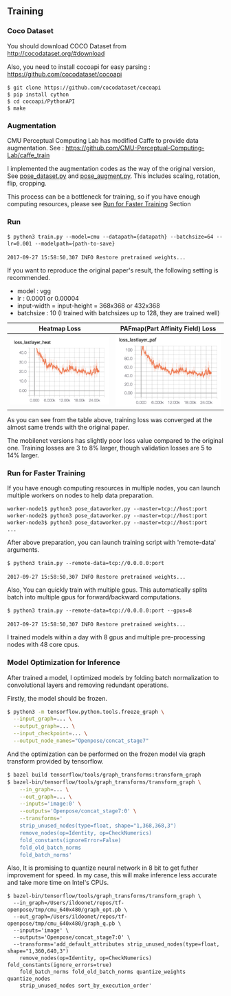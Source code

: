 ## Training

### Coco Dataset 

You should download COCO Dataset from http://cocodataset.org/#download

Also, you need to install cocoapi for easy parsing : https://github.com/cocodataset/cocoapi


```
$ git clone https://github.com/cocodataset/cocoapi
$ pip install cython
$ cd cocoapi/PythonAPI
$ make
```

### Augmentation

CMU Perceptual Computing Lab has modified Caffe to provide data augmentation. See : https://github.com/CMU-Perceptual-Computing-Lab/caffe_train

I implemented the augmentation codes as the way of the original version, See [pose_dataset.py](pose_dataset.py) and [pose_augment.py](pose_augment.py). This includes scaling, rotation, flip, cropping.

This process can be a bottleneck for training, so if you have enough computing resources, please see [Run for Faster Training]() Section

### Run

```
$ python3 train.py --model=cmu --datapath={datapath} --batchsize=64 --lr=0.001 --modelpath={path-to-save}

2017-09-27 15:58:50,307 INFO Restore pretrained weights...
```

If you want to reproduce the original paper's result, the following setting is recommended.

- model : vgg
- lr : 0.0001 or 0.00004
- input-width = input-height = 368x368 or 432x368
- batchsize : 10 (I trained with batchsizes up to 128, they are trained well)

| Heatmap Loss                              | PAFmap(Part Affinity Field) Loss         |
|-------------------------------------------|------------------------------------------|
| ![train_loss_cmu](/etcs/loss_ll_heat.png) | ![train_loss_cmu](/etcs/loss_ll_paf.png) |

As you can see from the table above, training loss was converged at the almost same trends with the original paper.

The mobilenet versions has slightly poor loss value compared to the original one. Training losses are 3 to 8% larger, though validation losses are 5 to 14% larger.


### Run for Faster Training

If you have enough computing resources in multiple nodes, you can launch multiple workers on nodes to help data preparation.

```
worker-node1$ python3 pose_dataworker.py --master=tcp://host:port
worker-node2$ python3 pose_dataworker.py --master=tcp://host:port
worker-node3$ python3 pose_dataworker.py --master=tcp://host:port
...
```

After above preparation, you can launch training script with 'remote-data' arguments.

```
$ python3 train.py --remote-data=tcp://0.0.0.0:port

2017-09-27 15:58:50,307 INFO Restore pretrained weights...
```

Also, You can quickly train with multiple gpus. This automatically splits batch into multiple gpus for forward/backward computations.

```
$ python3 train.py --remote-data=tcp://0.0.0.0:port --gpus=8

2017-09-27 15:58:50,307 INFO Restore pretrained weights...
```

I trained models within a day with 8 gpus and multiple pre-processing nodes with 48 core cpus.

### Model Optimization for Inference

After trained a model, I optimized models by folding batch normalization to convolutional layers and removing redundant operations.  

Firstly, the model should be frozen.

```bash
$ python3 -m tensorflow.python.tools.freeze_graph \
  --input_graph=... \
  --output_graph=... \
  --input_checkpoint=... \
  --output_node_names="Openpose/concat_stage7"
```

And the optimization can be performed on the frozen model via graph transform provided by tensorflow. 

```bash
$ bazel build tensorflow/tools/graph_transforms:transform_graph
$ bazel-bin/tensorflow/tools/graph_transforms/transform_graph \
    --in_graph=... \
    --out_graph=... \
    --inputs='image:0' \
    --outputs='Openpose/concat_stage7:0' \
    --transforms='
    strip_unused_nodes(type=float, shape="1,368,368,3")
    remove_nodes(op=Identity, op=CheckNumerics)
    fold_constants(ignoreError=False)
    fold_old_batch_norms
    fold_batch_norms'
```

Also, It is promising to quantize neural network in 8 bit to get futher improvement for speed. In my case, this will make inference less accurate and take more time on Intel's CPUs.

```
$ bazel-bin/tensorflow/tools/graph_transforms/transform_graph \
  --in_graph=/Users/ildoonet/repos/tf-openpose/tmp/cmu_640x480/graph_opt.pb \
  --out_graph=/Users/ildoonet/repos/tf-openpose/tmp/cmu_640x480/graph_q.pb \
  --inputs='image' \
  --outputs='Openpose/concat_stage7:0' \
  --transforms='add_default_attributes strip_unused_nodes(type=float, shape="1,360,640,3")
    remove_nodes(op=Identity, op=CheckNumerics) fold_constants(ignore_errors=true)
    fold_batch_norms fold_old_batch_norms quantize_weights quantize_nodes
    strip_unused_nodes sort_by_execution_order'
```
